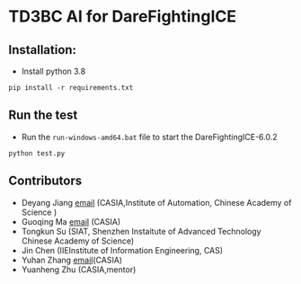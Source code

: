 # TD3BC AI for DareFightingICE

## Installation:
- Install python 3.8
```
pip install -r requirements.txt 
```
## Run the test
- Run the ```run-windows-amd64.bat``` file to start the DareFightingICE-6.0.2
```
python test.py
```
## Contributors
- Deyang Jiang [email](jiangdeyang2022@ia.ac.cn) (CASIA,Institute of Automation, Chinese Academy of Science )
- Guoqing Ma [email](zgmaguoqing@163.com) (CASIA)
- Tongkun Su (SIAT, Shenzhen Instaitute of Advanced Technology Chinese Academy of Science)
- Jin Chen (IIEInstitute of Information Engineering, CAS)
- Yuhan Zhang [email](3289360744@qq.com)(CASIA)
- Yuanheng Zhu (CASIA,mentor)
